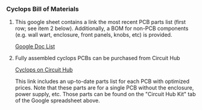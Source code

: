 ### Cyclops Bill of Materials

1. This google sheet contains a link the most recent PCB parts list (first row;
   see item 2 below). Additionally, a BOM for non-PCB components (e.g. wall
   wart, enclosure, front panels, knobs, etc) is provided. 

    [Google Doc List](https://docs.google.com/spreadsheets/d/1YQR_ujrZgILNx3XjomLKWgzDvirwKrKaRbVVzmBgk-s/edit?usp=sharing)

2. Fully assembled cyclops PCBs can be purchased from Circuit Hub

    [Cyclops on Circuit Hub](https://circuithub.com/projects/jonnew_/cyclops)

    This link includes an up-to-date parts list for each PCB with optimized
    prices. Note that these parts are for a single PCB without the enclosure,
    power supply, etc. Those parts can be found on the "Circuit Hub Kit" tab of
    the Google spreadsheet above.
